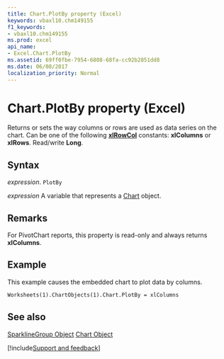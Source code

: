 ```yaml
---
title: Chart.PlotBy property (Excel)
keywords: vbaxl10.chm149155
f1_keywords:
- vbaxl10.chm149155
ms.prod: excel
api_name:
- Excel.Chart.PlotBy
ms.assetid: 69ff0fbe-7954-6808-68fa-cc92b2851dd8
ms.date: 06/08/2017
localization_priority: Normal
---
```



# Chart.PlotBy property (Excel)

Returns or sets the way columns or rows are used as data series on the chart. Can be one of the following  **[xlRowCol](Excel.XlRowCol.md)** constants: **xlColumns** or **xlRows**. Read/write **Long**.


## Syntax

_expression_. `PlotBy`

_expression_ A variable that represents a [Chart](Excel.Chart-graph-object.md) object.


## Remarks

For PivotChart reports, this property is read-only and always returns  **xlColumns**.


## Example

This example causes the embedded chart to plot data by columns.


```vb
Worksheets(1).ChartObjects(1).Chart.PlotBy = xlColumns
```


## See also


[SparklineGroup Object](Excel.SparklineGroup.md)
[Chart Object](Excel.Chart(object).md)

[!include[Support and feedback](~/includes/feedback-boilerplate.md)]